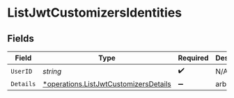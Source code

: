 # ListJwtCustomizersIdentities


## Fields

| Field                                                                                         | Type                                                                                          | Required                                                                                      | Description                                                                                   |
| --------------------------------------------------------------------------------------------- | --------------------------------------------------------------------------------------------- | --------------------------------------------------------------------------------------------- | --------------------------------------------------------------------------------------------- |
| `UserID`                                                                                      | *string*                                                                                      | :heavy_check_mark:                                                                            | N/A                                                                                           |
| `Details`                                                                                     | [*operations.ListJwtCustomizersDetails](../../models/operations/listjwtcustomizersdetails.md) | :heavy_minus_sign:                                                                            | arbitrary                                                                                     |